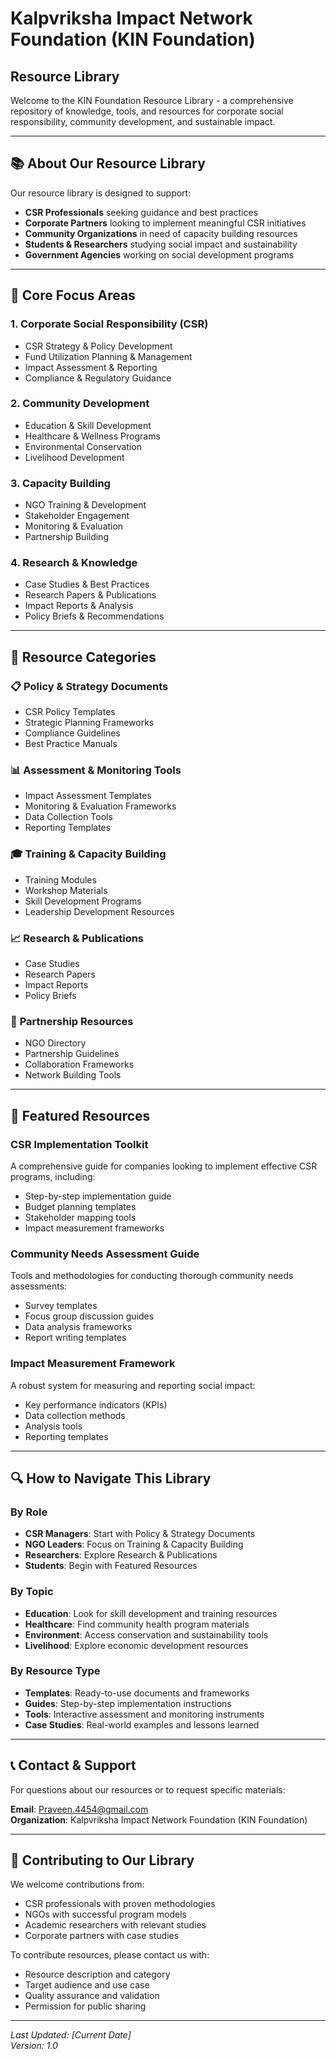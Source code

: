 # Kalpvriksha Impact Network Foundation (KIN Foundation)
## Resource Library

Welcome to the KIN Foundation Resource Library - a comprehensive repository of knowledge, tools, and resources for corporate social responsibility, community development, and sustainable impact.

---

## 📚 About Our Resource Library

Our resource library is designed to support:
- **CSR Professionals** seeking guidance and best practices
- **Corporate Partners** looking to implement meaningful CSR initiatives
- **Community Organizations** in need of capacity building resources
- **Students & Researchers** studying social impact and sustainability
- **Government Agencies** working on social development programs

---

## 🎯 Core Focus Areas

### 1. **Corporate Social Responsibility (CSR)**
- CSR Strategy & Policy Development
- Fund Utilization Planning & Management
- Impact Assessment & Reporting
- Compliance & Regulatory Guidance

### 2. **Community Development**
- Education & Skill Development
- Healthcare & Wellness Programs
- Environmental Conservation
- Livelihood Development

### 3. **Capacity Building**
- NGO Training & Development
- Stakeholder Engagement
- Monitoring & Evaluation
- Partnership Building

### 4. **Research & Knowledge**
- Case Studies & Best Practices
- Research Papers & Publications
- Impact Reports & Analysis
- Policy Briefs & Recommendations

---

## 📖 Resource Categories

### 📋 **Policy & Strategy Documents**
- CSR Policy Templates
- Strategic Planning Frameworks
- Compliance Guidelines
- Best Practice Manuals

### 📊 **Assessment & Monitoring Tools**
- Impact Assessment Templates
- Monitoring & Evaluation Frameworks
- Data Collection Tools
- Reporting Templates

### 🎓 **Training & Capacity Building**
- Training Modules
- Workshop Materials
- Skill Development Programs
- Leadership Development Resources

### 📈 **Research & Publications**
- Case Studies
- Research Papers
- Impact Reports
- Policy Briefs

### 🤝 **Partnership Resources**
- NGO Directory
- Partnership Guidelines
- Collaboration Frameworks
- Network Building Tools

---

## 🌟 Featured Resources

### **CSR Implementation Toolkit**
A comprehensive guide for companies looking to implement effective CSR programs, including:
- Step-by-step implementation guide
- Budget planning templates
- Stakeholder mapping tools
- Impact measurement frameworks

### **Community Needs Assessment Guide**
Tools and methodologies for conducting thorough community needs assessments:
- Survey templates
- Focus group discussion guides
- Data analysis frameworks
- Report writing templates

### **Impact Measurement Framework**
A robust system for measuring and reporting social impact:
- Key performance indicators (KPIs)
- Data collection methods
- Analysis tools
- Reporting templates

---

## 🔍 How to Navigate This Library

### **By Role**
- **CSR Managers**: Start with Policy & Strategy Documents
- **NGO Leaders**: Focus on Training & Capacity Building
- **Researchers**: Explore Research & Publications
- **Students**: Begin with Featured Resources

### **By Topic**
- **Education**: Look for skill development and training resources
- **Healthcare**: Find community health program materials
- **Environment**: Access conservation and sustainability tools
- **Livelihood**: Explore economic development resources

### **By Resource Type**
- **Templates**: Ready-to-use documents and frameworks
- **Guides**: Step-by-step implementation instructions
- **Tools**: Interactive assessment and monitoring instruments
- **Case Studies**: Real-world examples and lessons learned

---

## 📞 Contact & Support

For questions about our resources or to request specific materials:

**Email**: Praveen.4454@gmail.com  
**Organization**: Kalpvriksha Impact Network Foundation (KIN Foundation)

---

## 🤝 Contributing to Our Library

We welcome contributions from:
- CSR professionals with proven methodologies
- NGOs with successful program models
- Academic researchers with relevant studies
- Corporate partners with case studies

To contribute resources, please contact us with:
- Resource description and category
- Target audience and use case
- Quality assurance and validation
- Permission for public sharing

---

*Last Updated: [Current Date]*  
*Version: 1.0*
